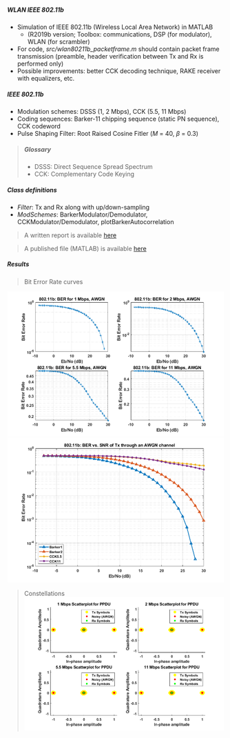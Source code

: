 ##### WLAN IEEE 802.11b

- Simulation of IEEE 802.11b (Wireless Local Area Network) in MATLAB 
  - (R2019b version; Toolbox: communications, DSP (for modulator), WLAN (for scrambler)
- For code, _src/wlan80211b_packetframe.m_ should contain packet frame transmission (preamble, header verification between Tx and Rx is performed only)
- Possible improvements: better CCK decoding technique, RAKE receiver with equalizers, etc.

##### IEEE 802.11b

- Modulation schemes: DSSS (1, 2 Mbps), CCK (5.5, 11 Mbps)
- Coding sequences: Barker-11 chipping sequence (static PN sequence), CCK codeword
- Pulse Shaping Filter: Root Raised Cosine Fitler ($M$ = 40, $\beta$ = 0.3)

> ##### Glossary
>
> - DSSS: Direct Sequence Spread Spectrum
> - CCK: Complementary Code Keying

##### Class definitions

- _Filter_: Tx and Rx along with up/down-sampling
- _ModSchemes_: BarkerModulator/Demodulator, CCKModulator/Demodulator, plotBarkerAutocorrelation

> A written report is available [here](doc/wlan802.11b_report.pdf)

> A published file (MATLAB) is available [here](doc/wlan80211b_packetframe.pdf)

##### Results

> Bit Error Rate curves

![BER curve 1](res/eachber.png)
![BER curve 2](res/ber.png)

> Constellations
![Constellations](res/constellations.png)
